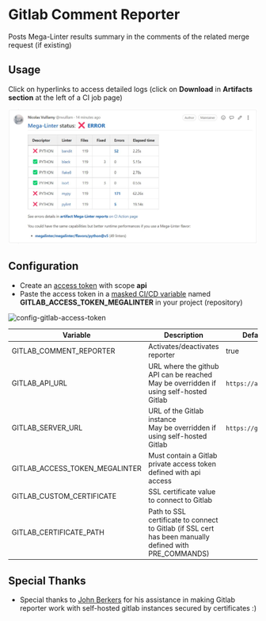 <!-- markdownlint-disable MD013 MD033 MD041 -->
# Gitlab Comment Reporter

Posts Mega-Linter results summary in the comments of the related merge request (if existing)

## Usage

Click on hyperlinks to access detailed logs (click on **Download** in **Artifacts section** at the left of a CI job page)

![Screenshot](../assets/images/GitlabCommentReporter.jpg)

## Configuration

- Create an [access token](https://docs.gitlab.com/ee/user/profile/personal_access_tokens.html#create-a-personal-access-token) with scope **api**
- Paste the access token in a [masked CI/CD variable](https://docs.gitlab.com/ee/ci/variables/#add-a-cicd-variable-to-a-project) named **GITLAB_ACCESS_TOKEN_MEGALINTER** in your project (repository)

![config-gitlab-access-token](https://user-images.githubusercontent.com/17500430/151674446-1bcb1420-d9aa-4ae1-aaae-dcf51afb36ab.gif)

| Variable                       | Description                                                                                            | Default value            |
|--------------------------------|--------------------------------------------------------------------------------------------------------|--------------------------|
| GITLAB_COMMENT_REPORTER        | Activates/deactivates reporter                                                                         | true                     |
| GITLAB_API_URL                 | URL where the github API can be reached<br/>May be overridden if using self-hosted Gitlab              | `https://api.gitlab.com` |
| GITLAB_SERVER_URL              | URL of the Gitlab instance<br/>May be overridden if using self-hosted Gitlab                           | `https://gitlab.com`     |
| GITLAB_ACCESS_TOKEN_MEGALINTER | Must contain a Gitlab private access token defined with api access                                     | <!-- -->                 |
| GITLAB_CUSTOM_CERTIFICATE      | SSL certificate value to connect to Gitlab                                                             | <!-- -->                 |
| GITLAB_CERTIFICATE_PATH        | Path to SSL certificate to connect to Gitlab (if SSL cert has been manually defined with PRE_COMMANDS) | <!-- -->                 |

## Special Thanks

- Special thanks to [John Berkers](https://github.com/jberkers42) for his assistance in making Gitlab reporter work with self-hosted gitlab instances secured by certificates :)